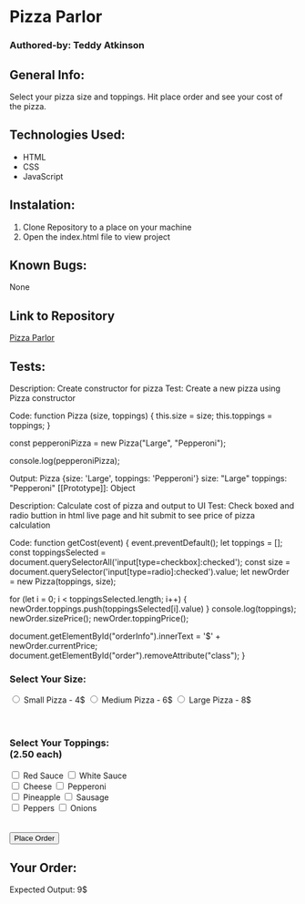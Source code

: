 # Pizza Parlor

### Authored-by: Teddy Atkinson

## General Info:
Select your pizza size and toppings. Hit place order and see your cost of the pizza.
## Technologies Used:
* HTML
* CSS
* JavaScript

## Instalation:
1. Clone Repository to a place on your machine
2. Open the index.html file to view project

## Known Bugs:
None

## Link to Repository
[Pizza Parlor](https://github.com/TeddyAtkinson/pizza-parlor)

## Tests:

Description: Create constructor for pizza
Test: Create a new pizza using Pizza constructor

Code:
function Pizza (size, toppings) {
  this.size = size;
  this.toppings = toppings;
}

const pepperoniPizza = new Pizza("Large", "Pepperoni");

console.log(pepperoniPizza);

Output: 
Pizza {size: 'Large', toppings: 'Pepperoni'}
size: "Large"
toppings: "Pepperoni"
[[Prototype]]: Object

Description: Calculate cost of pizza and output to UI
Test: Check boxed and radio buttion in html live page and hit submit to see price of pizza calculation

Code:
function getCost(event) {
  event.preventDefault();
  let toppings = [];
  const toppingsSelected = document.querySelectorAll('input[type=checkbox]:checked');
  const size = document.querySelector('input[type=radio]:checked').value;
  let newOrder = new Pizza(toppings, size);

  for (let i = 0; i < toppingsSelected.length; i++) {
    newOrder.toppings.push(toppingsSelected[i].value)
  }
  console.log(toppings);
  newOrder.sizePrice();
  newOrder.toppingPrice();

  document.getElementById("orderInfo").innerText = '$' + newOrder.currentPrice;
  document.getElementById("order").removeAttribute("class");
}

<form id="create">
    <h3>Select Your Size:</h3>
    <label>
      <input type="radio" name="size" value="small">
      Small Pizza - 4$
    </label>
    <label>
      <input type="radio" name="size" value="medium">
      Medium Pizza - 6$
    </label>
    <label>
      <input type="radio" name="size" value="large">
      Large Pizza - 8$
    </label><br><br><br>
    <h3>Select Your Toppings:
      <br> (2.50 each)
    </h3>
    <label>
      <input type="checkbox" name="toppings" value="redSauce">
      Red Sauce
    </label>
    <label>
      <input type="checkbox" name="toppings" value="whiteSauce">
      White Sauce
    </label><br>
    <label>
      <input type="checkbox" name="toppings" value="cheese">
      Cheese
    </label>
    <label>
      <input type="checkbox" name="toppings" value="pepperoni">
      Pepperoni
    </label><br>
    <label>
      <input type="checkbox" name="toppings" value="pineapple">
      Pineapple
    </label>
    <label>
      <input type="checkbox" name="toppings" value="sausage">
      Sausage
    </label><br>
    <label>
      <input type="checkbox" name="toppings" value="peppers">
      Peppers
    </label>
    <label>
      <input type="checkbox" name="toppings" value="onions">
      Onions
    </label><br><br><br>
    <button type="submit">Place Order</button>
  </form>
  <div id="order" class="hidden">
    <h2>Your Order:</h2>
    <p id="orderInfo"></p>
  </div>
  
Expected Output: 9$
